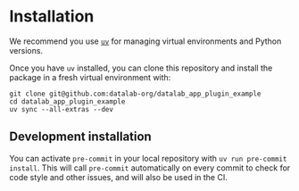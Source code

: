# Installation

We recommend you use [`uv`](https://astral.sh/uv) for managing virtual environments and Python versions.

Once you have `uv` installed, you can clone this repository and install the package in a fresh virtual environment with:

```
git clone git@github.com:datalab-org/datalab_app_plugin_example
cd datalab_app_plugin_example
uv sync --all-extras --dev
```

## Development installation

You can activate `pre-commit` in your local repository with `uv run pre-commit install`.
This will call `pre-commit` automatically on every commit to check for code style and other issues, and will also be used in the CI.
